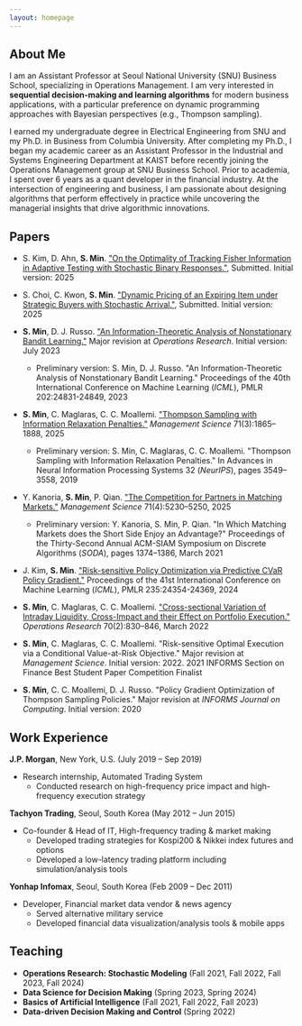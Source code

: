 ```yaml
---
layout: homepage
---
```


## About Me

I am an Assistant Professor at Seoul National University (SNU) Business School, specializing in Operations Management. I am very interested in **sequential decision-making and learning algorithms** for modern business applications, with a particular preference on dynamic programming approaches with Bayesian perspectives (e.g., Thompson sampling).

I earned my undergraduate degree in Electrical Engineering from SNU and my Ph.D. in Business from Columbia University. After completing my Ph.D., I began my academic career as an Assistant Professor in the Industrial and Systems Engineering Department at KAIST before recently joining the Operations Management group at SNU Business School. Prior to academia, I spent over 6 years as a quant developer in the financial industry. At the intersection of engineering and business, I am passionate about designing algorithms that perform effectively in practice while uncovering the managerial insights that drive algorithmic innovations.



## Papers

- S. Kim, D. Ahn, **S. Min**. <a href="https://arxiv.org/abs/2510.07862">"On the Optimality of Tracking Fisher Information in Adaptive Testing with Stochastic Binary Responses."</a>, Submitted. Initial version: 2025

- S. Choi, C. Kwon, **S. Min**. <a href="https://arxiv.org/abs/2509.24720">"Dynamic Pricing of an Expiring Item under Strategic Buyers with Stochastic Arrival."</a>, Submitted. Initial version: 2025

- **S. Min**, D. J. Russo. <a href="https://arxiv.org/abs/2302.04452">"An Information-Theoretic Analysis of Nonstationary Bandit Learning."</a> Major revision at *Operations Research*. Initial version: July 2023
  - Preliminary version: S. Min, D. J. Russo. "An Information-Theoretic Analysis of Nonstationary Bandit Learning." Proceedings of the 40th International Conference on Machine Learning (*ICML*), PMLR 202:24831-24849, 2023

- **S. Min**, C. Maglaras, C. C. Moallemi. <a href="https://pubsonline.informs.org/doi/10.1287/mnsc.2020.01396">"Thompson Sampling with Information Relaxation Penalties."</a> *Management Science*  71(3):1865–1888, 2025
  - Preliminary version: S. Min, C. Maglaras, C. C. Moallemi. "Thompson Sampling with Information Relaxation Penalties." In Advances in Neural Information Processing Systems 32 (*NeurIPS*), pages 3549–3558, 2019

- Y. Kanoria, **S. Min**, P. Qian. <a href="https://pubsonline.informs.org/doi/10.1287/mnsc.2023.00064">"The Competition for Partners in Matching Markets."</a> *Management Science* 71(4):5230–5250, 2025
  - Preliminary version: Y. Kanoria, S. Min, P. Qian. "In Which Matching Markets does the Short Side Enjoy an Advantage?" Proceedings of the Thirty-Second Annual ACM-SIAM Symposium on Discrete Algorithms (*SODA*), pages 1374–1386, March 2021

- J. Kim, **S. Min**. <a href="https://proceedings.mlr.press/v235/kim24x.html">"Risk-sensitive Policy Optimization via Predictive CVaR Policy Gradient."</a> Proceedings of the 41st International Conference on Machine Learning (*ICML*), PMLR 235:24354-24369, 2024

- **S. Min**, C. Maglaras, C. C. Moallemi. <a href="https://pubsonline.informs.org/doi/pdf/10.1287/opre.2021.2201">"Cross-sectional Variation of Intraday Liquidity, Cross-Impact and their Effect on Portfolio Execution."</a> *Operations Research* 70(2):830–846, March 2022

- **S. Min**, C. Maglaras, C. C. Moallemi. "Risk-sensitive Optimal Execution via a Conditional Value-at-Risk Objective." Major revision at *Management Science*. Initial version: 2022. 2021 INFORMS Section on Finance Best Student Paper Competition Finalist

- **S. Min**, C. C. Moallemi, D. J. Russo. "Policy Gradient Optimization of Thompson Sampling Policies." Major revision at *INFORMS Journal on Computing*. Initial version: 2020


## Work Experience

**J.P. Morgan**, New York, U.S. (July 2019 – Sep 2019)

- Research internship, Automated Trading System
  - Conducted research on high-frequency price impact and high-frequency execution strategy

**Tachyon Trading**, Seoul, South Korea (May 2012 – Jun 2015)

- Co-founder & Head of IT, High-frequency trading & market making
  - Developed trading strategies for Kospi200 & Nikkei index futures and options
  - Developed a low-latency trading platform including simulation/analysis tools

**Yonhap Infomax**, Seoul, South Korea (Feb 2009 – Dec 2011)

- Developer, Financial market data vendor & news agency
  - Served alternative military service
  - Developed financial data visualization/analysis tools & mobile apps


## Teaching

- **Operations Research: Stochastic Modeling** (Fall 2021, Fall 2022, Fall 2023, Fall 2024)
- **Data Science for Decision Making** (Spring 2023, Spring 2024)
- **Basics of Artificial Intelligence** (Fall 2021, Fall 2022, Fall 2023)
- **Data-driven Decision Making and Control** (Spring 2022)
